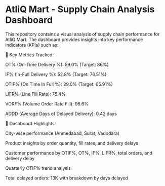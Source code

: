 # AtliQ Mart - Supply Chain Analysis Dashboard

This repository contains a visual analysis of supply chain performance for AtliQ Mart. The dashboard provides insights into key performance indicators (KPIs) such as:

🚀 Key Metrics Tracked:

OT% (On-Time Delivery %): 59.0% (Target: 86%)

IF% (In-Full Delivery %): 52.8% (Target: 76.51%)

OTIF% (On Time In Full %): 29.0% (Target: 65.91%)

LIFR% (Line Fill Rate): 75.4%

VORF% (Volume Order Rate Fill): 96.6%

ADDD (Average Days of Delayed Delivery): 0.42 days

📍 Dashboard Highlights:

City-wise performance (Ahmedabad, Surat, Vadodara)

Product insights by order quantity, fill rates, and delivery delays

Customer performance by OTIF%, OT%, IF%, LIFR%, total orders, and delivery delay

Quarterly OTIF% trend analysis

Total delayed orders: 13K with breakdown by days delayed

